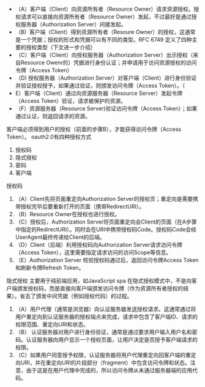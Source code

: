 - （A）客户端（Client）向资源所有者（Resource Owner）请求资源授权。授权请求可以直接向资源所有者（Resource Owner）发起，不过最好是通过授权服务器（Authorization Server）间接发起。
- （B)  客户端（Client）得到资源所有者（Resoure Owner）的授权，这通常是一个凭据；授权的形式和凭据可以有不同的类型。RFC 6749 定义了四种主要的授权类型（下文进一步介绍）
- （C）客户端（Client）向授权服务器（Authorization Server）出示授权（来自Resource Owenr的）凭据进行身份认证；并申请用于访问资源授权的访问令牌（Access Token）
- （D) 授权服务器（Authorization Server）对客户端（Client）进行身份验证并验证授权授予，如果通过验证，则颁发访问令牌（Access Token）。（
- E）客户端（Client）通过向资源服务器（Resource Server）发起令牌（Access Token）验证，请求被保护的资源。
- （F）资源服务器（Resource Server)验证访问令牌（Access Token）；如果通过认证，则返回请求的资源。

客户端必须得到用户的授权（前面的步骤B），才能获得访问令牌（Access Token）。
oauth2.0有四种授权方式
1. 授权码
2. 隐式授权
3. 密码
4. 客户端

授权码
1. （A）Client先将页面重定向Authorization Server的授权页；重定向是需要携带授权完毕后要重新打开的页面（携带RedirectURI）。
2. （B）Resource Owner在授权也进行授权。
3. （C）授权后，Authorization Server将页面重定向会Client的页面（在A步骤中指定的RedirectURI）。同时会在URI中携带授权码Code。授权码Code会经UserAgent最终传递给Client的后端。
4. （D）Client（后端）利用授权码向Authorization Server请求访问令牌（Access Token），这里需要指定请求访问的访问Scope等信息。
5. （E）Authorization Server 校验授权码通过后，返回访问令牌Access Token和刷新令牌Refresh Token。

隐式授权
主要用于纯前端应用，如JavaScript spa
在隐式授权模式中，不是向客户端颁发授权码，而是直接向客户端颁发访问令牌（作为资源所有者授权的结果）。省去了颁发中间凭据（例如授权代码）的过程。
1. （A）用户代理（通常是浏览器）向认证服务器发送授权请求。这通常通过将用户重定向到认证服务器的授权端点来完成，请求中包含了客户端ID、请求的权限范围、重定向URI和状态。
2. （B） 认证服务器对用户进行身份验证，通常是通过要求用户输入用户名和密码。认证服务器向用户显示一个授权页面，让用户决定是否授予客户端请求的权限。
3. （C）如果用户同意授予权限，认证服务器将用户代理重定向回客户端的重定向URI，并在重定向URI的片段部分（fragment）中包含访问令牌和状态。注意，由于这是在用户代理中完成的，所以访问令牌从未通过服务器端的应用代码。